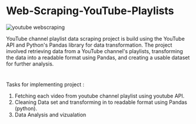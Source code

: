 # Web-Scraping-YouTube-Playlists


![youtube webscraping](https://user-images.githubusercontent.com/42090062/215502549-b1fcb43d-8acc-48b1-83cf-56f6e0d27b67.jpeg)


YouTube channel playlist data scraping project is build using the YouTube API and Python's Pandas library for data transformation. 
The project involved retrieving data from a YouTube channel's playlists, 
transforming the data into a readable format using Pandas, and creating a usable dataset for further analysis.

#
Tasks for implementing project : 
1. Fetching each video from youtube channel playlist using youtube API.
2. Cleaning Data set and transforming in to readable format using Pandas (python).
3. Data Analysis and vizualation 



